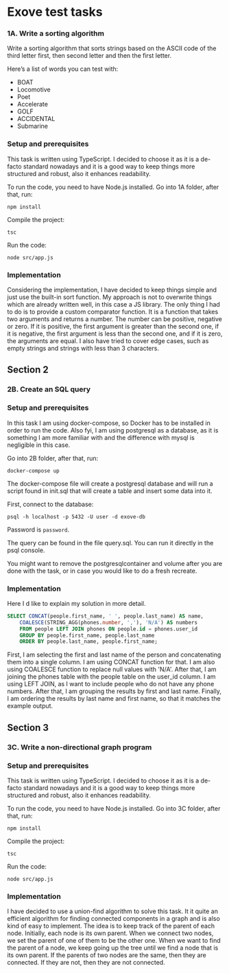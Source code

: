 # Exove test tasks

### 1A. Write a sorting algorithm

Write a sorting algorithm that sorts strings based on the ASCII code of the third letter first, then second letter and then the first letter.

Here’s a list of words you can test with:
- BOAT
- Locomotive
- Poet
- Accelerate
- GOLF
- ACCIDENTAL
- Submarine


### Setup and prerequisites

This task is written using TypeScript. I decided to choose it as it is a de-facto standard nowadays and it is a good way to keep things more structured and robust, also it enhances readability.

To run the code, you need to have Node.js installed. Go into 1A folder, after that, run:

```
npm install
```

Compile the project:
```
tsc
```

Run the code:
```
node src/app.js
```

### Implementation

Considering the implementation, I have decided to keep things simple and just use the built-in sort function. My approach is not to overwrite things which are already written well, in this case a JS library. The only thing I had to do is to provide a custom comparator function. It is a function that takes two arguments and returns a number. The number can be positive, negative or zero. If it is positive, the first argument is greater than the second one, if it is negative, the first argument is less than the second one, and if it is zero, the arguments are equal. I also have tried to cover edge cases, such as empty strings and strings with less than 3 characters.

## Section 2

### 2B. Create an SQL query


### Setup and prerequisites

In this task I am using docker-compose, so Docker has to be installed in order to run the code. Also fyi, I am using postgresql as a database, as it is something I am more familiar with and the difference with mysql is negligible in this case.

Go into 2B folder, after that, run:

```
docker-compose up
```

The docker-compose file will create a postgresql database and will run a script found in init.sql that will create a table and insert some data into it. 

First, connect to the database:

```
psql -h localhost -p 5432 -U user -d exove-db
```
Password is `password`.

The query can be found in the file query.sql. You can run it directly in the psql console.

You might want to remove the postgresqlcontainer and volume after you are done with the task, or in case you would like to do a fresh recreate.

### Implementation
Here I d like to explain my solution in more detail.

```sql
SELECT CONCAT(people.first_name, ' ', people.last_name) AS name,
    COALESCE(STRING_AGG(phones.number, ','), 'N/A') AS numbers
    FROM people LEFT JOIN phones ON people.id = phones.user_id
    GROUP BY people.first_name, people.last_name
    ORDER BY people.last_name, people.first_name;
```

First, I am selecting the first and last name of the person and concatenating them into a single column. I am using CONCAT function for that. I am also using COALESCE function to replace null values with 'N/A'. After that, I am joining the phones table with the people table on the user_id column. I am using LEFT JOIN, as I want to include people who do not have any phone numbers. After that, I am grouping the results by first and last name. Finally, I am ordering the results by last name and first name, so that it matches the example output.

## Section 3


### 3C. Write a non-directional graph program

### Setup and prerequisites

This task is written using TypeScript. I decided to choose it as it is a de-facto standard nowadays and it is a good way to keep things more structured and robust, also it enhances readability.

To run the code, you need to have Node.js installed. Go into 3C folder, after that, run:

```
npm install
```

Compile the project:
```
tsc
```

Run the code:
```
node src/app.js
```

### Implementation

I have decided to use a union-find algorithm to solve this task. It it quite an efficient algorithm for finding connected components in a graph and is also kind of easy to implement. The idea is to keep track of the parent of each node. Initially, each node is its own parent. When we connect two nodes, we set the parent of one of them to be the other one. When we want to find the parent of a node, we keep going up the tree until we find a node that is its own parent. If the parents of two nodes are the same, then they are connected. If they are not, then they are not connected.